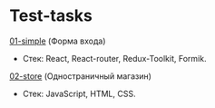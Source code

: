 # Test-tasks

[01-simple](https://test-tasks-ashy.vercel.app/) (Форма входа)
* Стек: React, React-router, Redux-Toolkit, Formik.


[02-store](https://test-tasks-8vcr.vercel.app/) (Одностраничный магазин)
* Стек: JavaScript, HTML, CSS.
